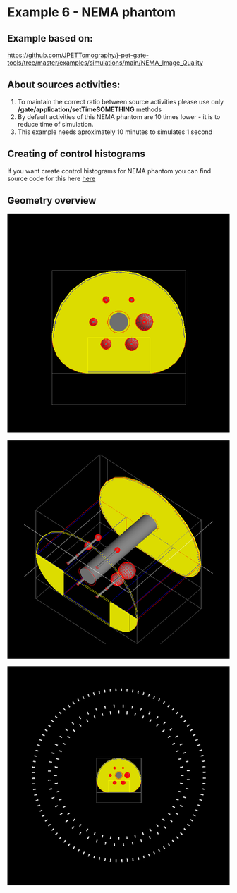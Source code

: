 # Example 6 - NEMA phantom

## Example based on:

https://github.com/JPETTomography/j-pet-gate-tools/tree/master/examples/simulations/main/NEMA_Image_Quality

## About sources activities:

1. To maintain the correct ratio between source activities please use only **/gate/application/setTimeSOMETHING** methods
2. By default activities of this NEMA phantom are 10 times lower - it is to reduce time of simulation.
3. This example needs aproximately 10 minutes to simulates 1 second

## Creating of control histograms
If you want create control histograms for NEMA phantom you can find source code for this here [here](https://github.com/BlurredChoise/DataAnalysisFromSimulations/tree/master/NEMAControlHistograms)

## Geometry overview

![Alt text](images/NEMA-front.png?raw=false "Front of phantom")

![Alt text](images/NEMA-sideway-view.png?raw=false "Sideway view of phantom")

![Alt text](images/NEMAandJPET3LAYERS.png?raw=false "Phantom and 3 layers geometry")
